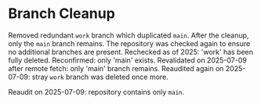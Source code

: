 # Branch Cleanup

Removed redundant `work` branch which duplicated `main`.
After the cleanup, only the `main` branch remains. The repository was checked again to ensure no additional branches are present.
Rechecked as of 2025: 'work' has been fully deleted.
Reconfirmed: only 'main' exists.
Revalidated on 2025-07-09 after remote fetch: only 'main' branch remains.
Reaudited again on 2025-07-09: stray `work` branch was deleted once more.

Reaudit on 2025-07-09: repository contains only `main`.
